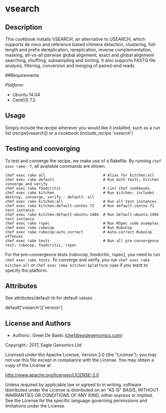 # vsearch

## Description

This cookbook installs VSEARCH, an alternative to USEARCH, which supports de novo and reference based chimera detection, clustering, full-length and prefix dereplication, rereplication, reverse complementation, masking, all-vs-all pairwise global alignment, exact and global alignment searching, shuffling, subsampling and sorting. It also supports FASTQ file analysis, filtering, conversion and merging of paired-end reads.

##Requirements

*Platform:*

* Ubuntu 14.04
* CentOS 7.2

## Usage
Simply include the recipe wherever you would like it installed, such as a run list (recipe[vsearch]) or a cookbook (include_recipe 'vsearch')


## Testing and converging
To test and converge the recipe, we make use of a Rakefile. By running `chef exec rake -T`, all available commands are shown.

```
chef exec rake all                          # Alias for kitchen:all
chef exec rake default                      # Run both tests, kitchen converge and verify
chef exec rake foodcritic                   # Lint Chef cookbooks
chef exec rake kitchen                      # Run kitchen: includes destroy, converge, verify - default: all
chef exec rake kitchen:all                  # Run all test instances
chef exec rake kitchen:default-centos-72    # Run default-centos-72 test instance
chef exec rake kitchen:default-ubuntu-1404  # Run default-ubuntu-1404 test instance
chef exec rake rspec                        # Run RSpec code examples
chef exec rake rubocop                      # Run RuboCop
chef exec rake rubocop:auto_correct         # Auto-correct RuboCop offenses
chef exec rake tests                        # Run all pre-convergence test: rubocop, foodcritic, rspec
```

For the pre-convergence tests (rubocop, foodcritic, rspec), you need to run `chef exec rake tests`.
To converge and verify, you run `chef exec rake kitchen:all` or `chef exec rake kitchen:$platform_name` if you want to specify the platform.

## Attributes

See attributes/default.rb for default values.

default['vsearch']['version']

## License and Authors

* Authors:: Greet De Baets (<chef@eaglegenomics.com>)

Copyright:: 2017, Eagle Genomics Ltd

Licensed under the Apache License, Version 2.0 (the "License");
you may not use this file except in compliance with the License.
You may obtain a copy of the License at

http://www.apache.org/licenses/LICENSE-2.0

Unless required by applicable law or agreed to in writing, software
distributed under the License is distributed on an "AS IS" BASIS,
WITHOUT WARRANTIES OR CONDITIONS OF ANY KIND, either express or implied.
See the License for the specific language governing permissions and
limitations under the License.
